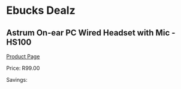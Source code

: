 
# Ebucks Dealz
## Astrum On-ear PC Wired Headset with Mic - HS100
[Product Page](https://www.ebucks.com/web/shop/productSelected.do?prodId=1207172474&catId=1193873409)

Price: R99.00

Savings: 


	